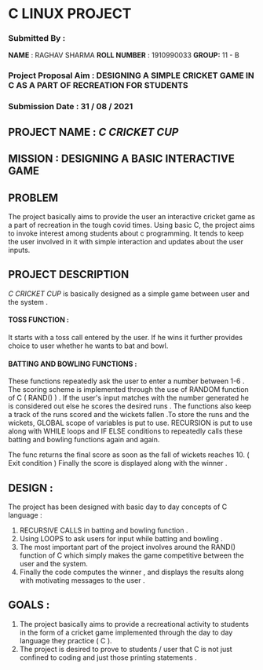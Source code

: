 

# C LINUX PROJECT

### Submitted By : 
**NAME** : RAGHAV SHARMA
**ROLL NUMBER** : 1910990033
**GROUP:** 11 - B
### Project Proposal Aim : DESIGNING A SIMPLE CRICKET GAME IN C AS A PART OF RECREATION FOR STUDENTS
### Submission Date : 31 / 08 / 2021

## PROJECT NAME : *C CRICKET CUP*

## MISSION : DESIGNING A BASIC INTERACTIVE GAME 


## PROBLEM 

The project basically aims to provide the user an interactive cricket game as a part of recreation in the tough covid times. 
Using basic C, the project aims to invoke interest among students about c programming. It tends to keep the user involved in it
 with simple interaction and updates about the user inputs.

## PROJECT DESCRIPTION

*C CRICKET CUP* is basically designed as a simple game between user and the system . 

#### TOSS FUNCTION :

It starts with a toss call entered by the user. If he wins it further provides choice to user whether he wants to bat and bowl.

#### BATTING AND BOWLING FUNCTIONS :

These functions repeatedly ask the user to enter a number between 1-6 .
The scoring scheme is implemented through the use of RANDOM function of C ( RAND() ) . If the user's input matches with the number generated
he is considered out else he scores the desired runs .
The functions also keep a track of the runs scored and the wickets fallen .To store the runs and the wickets, GLOBAL scope of variables is put to use.
RECURSION is put to use along with WHILE loops and IF ELSE conditions to repeatedly calls these batting and bowling functions again and again.

The func returns the final score as soon as the fall of wickets reaches 10. ( Exit condition )
Finally the score is displayed along with the winner .

## DESIGN :

The project has been designed with basic day to day concepts of C language :
1. RECURSIVE CALLS in batting and bowling function .
2. Using LOOPS to ask users for input while batting and bowling .
3. The most important part of the project involves around the RAND() function of C which simply makes the game competitive between the user and the system.
4. Finally the code computes the winner , and displays the results along with motivating messages to the user .

## GOALS :
1. The project basically aims to provide a recreational activity to students in the form of a cricket game implemented through the day to day language they
   practice ( C ).
2. The project is desired to prove to students / user that C is not just confined to coding and just those printing statements . 


